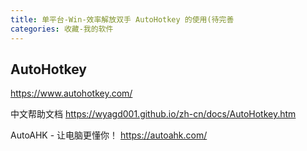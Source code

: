 ```yaml
---
title: 单平台-Win-效率解放双手 AutoHotkey 的使用(待完善
categories: 收藏-我的软件
---
```


## AutoHotkey

<https://www.autohotkey.com/>

中文帮助文档
<https://wyagd001.github.io/zh-cn/docs/AutoHotkey.htm>

AutoAHK - 让电脑更懂你！
<https://autoahk.com/>
